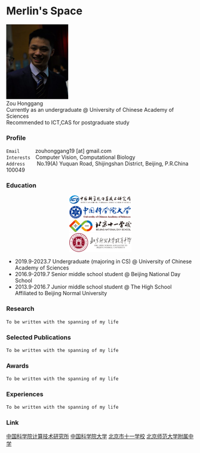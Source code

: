 # Merlin's Space

<img src="images/zhaopian.jpg" width="33%"> <br>
Zou Honggang <br>
Currently as an undergraduate @ University of Chinese Academy of Sciences <br>
Recommended to ICT,CAS for postgraduate study <br>
 
### Profile
`Email`&emsp;&emsp;&emsp;zouhonggang19 [at] gmail.com <br>
`Interests`&emsp;Computer Vision, Computational Biology <br>
`Address`&emsp;&emsp; No.19(A) Yuquan Road, Shijingshan District, Beijing, P.R.China 100049

### Education
<div align=center>
  <img src="images/jisuansuo.jpg" width="33%"> <br>
  <img src="images/guokeda.jpg" width="33%"> <br>
  <img src="images/shiyi.jpg" width="33%"> <br>
  <img src="images/fuzhong.jpg" width="33%"> <br>
</div>

- 2019.9-2023.7 Undergraduate (majoring in CS) @ University of Chinese Academy of Sciences
- 2016.9-2019.7 Senior middle school student   @ Beijing National Day School
- 2013.9-2016.7 Junior middle school student   @ The High School Affiliated to Beijing Normal University

### Research
```markdown
To be written with the spanning of my life
```

### Selected Publications
```markdown
To be written with the spanning of my life
```

### Awards
```markdown
To be written with the spanning of my life
```

### Experiences
```markdown
To be written with the spanning of my life
```

### Link
[中国科学院计算技术研究所](http://www.ict.ac.cn/)
[中国科学院大学](https://www.ucas.ac.cn/)
[北京市十一学校](http://www.bnds.cn/)
[北京师范大学附属中学](https://www.bjsdfz.com/)
